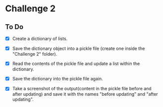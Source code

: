 # Challenge 2

## To Do

<!--- Once you are completed with a task, you can mark it as done on this to do list.
      To do that, just add an x between the square brackets.
      Example : [ ] becomes [x] -->

- [X] Create a dictionary of lists.

- [X] Save the dictionary object into a pickle file (create one inside the "Challenge 2" folder).

- [X] Read the contents of the pickle file and update a list within the dictionary.

- [X] Save the dictionary into the pickle file again.

- [X] Take a screenshot of the output(content in the pickle file before and after updating) and save it with the names "before updating" and "after updating".
